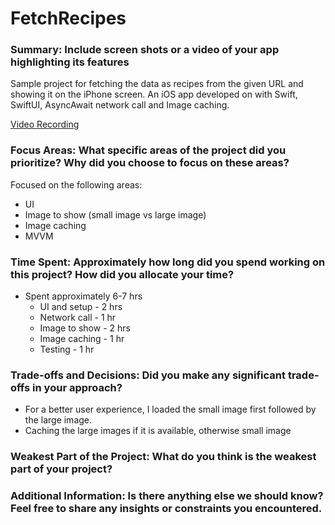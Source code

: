 # FetchRecipes

### Summary: Include screen shots or a video of your app highlighting its features
Sample project for fetching the data as recipes from the given URL and showing it on the iPhone screen.
An iOS app developed on with Swift, SwiftUI, AsyncAwait network call and Image caching.

[Video Recording](https://drive.google.com/file/d/1FHaClDlmhhQXdVIczsvDJERx4ObJJfMT/view?usp=sharing)

### Focus Areas: What specific areas of the project did you prioritize? Why did you choose to focus on these areas?
Focused on the following areas:
- UI
- Image to show (small image vs large image)
- Image caching
- MVVM

### Time Spent: Approximately how long did you spend working on this project? How did you allocate your time?
- Spent approximately 6-7 hrs
  - UI and setup - 2 hrs
  - Network call - 1 hr
  - Image to show - 2 hrs
  - Image caching - 1 hr
  - Testing - 1 hr

### Trade-offs and Decisions: Did you make any significant trade-offs in your approach?
- For a better user experience, I loaded the small image first followed by the large image.
- Caching the large images if it is available, otherwise small image

### Weakest Part of the Project: What do you think is the weakest part of your project?


### Additional Information: Is there anything else we should know? Feel free to share any insights or constraints you encountered.

